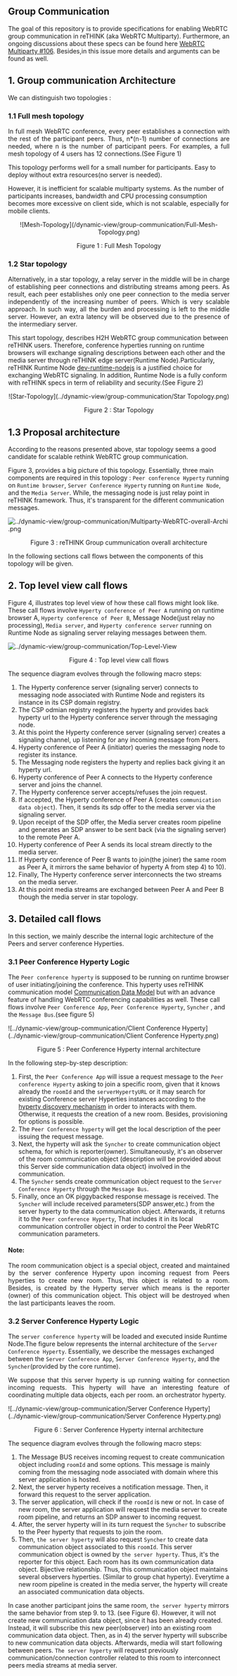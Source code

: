 ## Group Communication
The goal of this repository is to provide specifications for enabling WebRTC group communication in reTHINK (aka WebRTC Multiparty). Furthermore, an ongoing discussions about these specs can be found here [WebRTC Multiparty #106](https://github.com/reTHINK-project/dev-runtime-core/issues/106#issuecomment-245019063). Besides,in this issue more details and arguments can be found as well.

## 1. Group communication Architecture

We can distinguish two topologies :

### 1.1  Full mesh topology

<p align="justify"> In full mesh WebRTC conference, every peer establishes a connection with the rest of the participant peers. Thus, n*(n-1) number of connections are needed, where n is the number of participant peers. For examples, a full mesh topology of 4 users has 12 connections.(See Figure 1)</p>

This topology performs well for a small number for participants. Easy to deploy without extra resources(no server is needed).

However, it is inefficient for scalable multiparty systems. As the number of participants increases, bandwidth and CPU processing consumption becomes more excessive on client side, which is not scalable, especially for mobile clients.

 <p align="center">
  ![Mesh-Topology](/dynamic-view/group-communication/Full-Mesh-Topology.png)
</p>  
<p align="center">
  Figure 1 : Full Mesh Topology
</p>

### 1.2  Star topology

<p align="justify">Alternatively, in a star topology, a relay server in the middle will be in charge of establishing peer connections and distributing streams among peers. As result, each peer establishes only one peer connection to the media server independently of the increasing number of peers. Which is very scalable approach. In such way, all the burden and processing is left to the middle server. However, an extra latency will be observed due to the presence of the intermediary server.</p>

This start topology, describes H2H WebRTC group communication between reTHINK users. Therefore, conference hyperties running on runtime browsers will exchange signaling descriptions between each other and the media server through reTHINK edge server(Runtime Node).Particularly, reTHINK Runtime Node [dev-runtime-nodejs](https://github.com/reTHINK-project/dev-runtime-nodejs) is a justified choice for exchanging WebRTC signaling. In addition, Runtime Node is a fully conform with reTHINK specs in term of reliability and security.(See Figure 2)

 <p align="center">
          ![Star-Topology](../dynamic-view/group-communication/Star Topology.png)
</p>
<p align="center">
  Figure 2 : Star Topology
</p>

## 1.3 Proposal architecture

According to the reasons presented above, star topology seems a good candidate for scalable rethink WebRTC group communication.

Figure 3, provides a big picture of this topology. Essentially, three main components are required in this topology : `Peer conference Hyperty` running on `Runtime browser`, `Server Conference Hyperty` running on `Runtime Node`, and the `Media Server`. While, the messaging node is just relay point in reTHINK framework. Thus, it's transparent for the different communication messages.


![../dynamic-view/group-communication/Multiparty-WebRTC-overall-Archi
.png](../dynamic-view/group-communication/Multiparty-WebRTC-overall-Archi.png)
<p align="center">
  Figure 3 : reTHINK Group cummunication overall architecture
</p>

In the following sections call flows between the components of this topology will be given.

## 2. Top level view call flows

Figure 4, illustrates top level view of how these call flows might look like.
These call flows involve `Hyperty conference of Peer A` running on runtime browser A, `Hyperty conference of Peer B`, Message Node(just relay no processing), `Media server`, and `Hyperty conference server` running on Runtime Node as signaling server relaying messages between them.

![../dynamic-view/group-communication/Top-Level-View](../dynamic-view/group-communication/Top-Level-View.png)
<p align="center">
  Figure 4 : Top level view call flows
</p>

The sequence diagram evolves through the following macro steps:

1. The Hyperty conference server (signaling server) connects to messaging node associated with Runtime Node and registers its instance in its CSP domain registry.
2. The CSP odmian registry registers the hyperty and provides back hyperty url to the Hyperty conference server through the messaging node.
3. At this point the Hyperty conference server (signaling server) creates a signaling channel, up listening for any incoming message from Peers.
4. Hyperty conference of Peer A (initiator) queries the messaging node to register its instance.
5. The Messaging node registers the hyperty and replies back giving it an hyperty url.
6. Hyperty conference of Peer A connects to the Hyperty conference server and joins the channel.
7. The Hyperty conference server accepts/refuses the join request.
8. If accepted, the Hyperty conference of Peer A (creates `communication data object`). Then, it sends its sdp offer to the media server via the signaling server.
9. Upon receipt of the SDP offer, the Media server creates room pipeline and generates an SDP answer to be sent back (via the signaling server) to the remote Peer A.
10. Hyperty conference of Peer A sends its local stream directly to the media server.
11. If Hyperty conference of Peer B wants to join(the joiner) the same room  as Peer A, it mirrors the same behavior of hyperty A from step 4) to 10).
12. Finally, The Hyperty conference server interconnects the two streams on the media server.
13. At this point media streams are exchanged between Peer A and Peer B though the media server in star topology.

## 3. Detailed call flows
In this section, we mainly describe the internal logic architecture of the Peers and server conference Hyperties.

### 3.1 Peer Conference Hyperty Logic

The `Peer conference hyperty` is supposed to be running on runtime browser of user initiating/joining the conference. This hyperty uses reTHINK communication model [Communication Data Model](https://github.com/reTHINK-project/specs/blob/master/datamodel/data-objects/communication/readme.md) but with an advance feature of handling WebRTC conferencing capabilities as well. These call flows involve `Peer Conference App`, `Peer Conference Hyperty`, `Syncher` , and the `Message Bus`.(see figure 5)

![../dynamic-view/group-communication/Client Conference Hyperty](../dynamic-view/group-communication/Client Conference Hyperty.png)
<p align="center">
  Figure 5 : Peer Conference Hyperty internal architecture
</p>

In the following step-by-step description:

1. First, the `Peer Conference App` will issue a request message to the `Peer conference Hyperty` asking to join a specific room, given that it knows already the `roomId` and the `serverHypertyURL` or it may search for existing Conference server Hyperties instances according to the [hyperty discovery mechanism](https://github.com/reTHINK-project/specs/blob/master/dynamic-view/discovery/hyperty-discovery.md) in order to interacts with them. Otherwise, it requests the creation of a new room. Besides, provisioning for options is possible.
2. The `Peer Conference hyperty` will get the local description of the peer issuing the request message.
3. Next, the hyperty will ask the `Syncher` to create communication object schema, for which is reporter(owner). Simultaneously, it's an observer of the room communication object (description will be provided about this Server side communication data object) involved in the communication.
4. The `Syncher` sends create communication object request to the `Server Conference Hyperty` through the `Message Bus`.
5. Finally, once an OK piggybacked response message is received. The `Syncher` will include received parameters(SDP answer,etc.) from the server hyperty to the data communication object. Afterwards, it returns it to the `Peer conference Hyperty`, That includes it in its local communication controller object in order to control the Peer WebRTC communication parameters.

#### Note:
<p align="justify">The room communication object is a special object, created and maintained by the server conference Hyperty upon incoming request from Peers hyperties to create new room. Thus, this object is related to a room. Besides, is created by the Hyperty server which means is the reporter (owner) of this communication object. This object will be destroyed when the last participants leaves the room.</p>

### 3.2 Server Conference Hyperty Logic

The `server conference hyperty` will be loaded and executed inside Runtime Node.The figure below represents the internal architecture of the `Server Conference Hyperty`. Essentially, we describe the messages exchanged between the `Server Conference App`, `Server Conference Hyperty`, and the `Syncher`(provided by the core runtime).


<p align="justify">We suppose that this server hyperty is up running waiting for connection incoming requests. This hyperty will have an interesting feature of coordinating multiple data objects, each per room. an orchestrator hyperty.</p>


![../dynamic-view/group-communication/Server Conference Hyperty](../dynamic-view/group-communication/Server Conference Hyperty.png)
<p align="center">
  Figure 6 : Server Conference Hyperty internal architecture
</p>

The sequence diagram evolves through the following macro steps:  

1. The Message BUS receives incoming request to create communication object including `roomId` and some options. This message is mainly coming from the messaging node associated with domain where this server application is hosted.  
2. Next, the server hyperty receives a notification message. Then, it forward this request to the server application.
3. The server application, will check if the `roomId` is new or not. In case of new room, the server application will request the media server to create room pipeline, and returns an SDP answer to incoming request.
4. After, the server hyperty will in its turn request the `Syncher` to subscribe to the Peer hyperty that requests to join the room.  
5. Then, `the server hyperty` will also request `Syncher` to create data communication object associated to this `roomId`. This server communication object is owned by `the server hyperty`. Thus, it's the reporter for this object. Each room has its own communication data object. Bijective relationship. Thus, this communication object maintains several observers hyperties. (Similar to group chat hyperty). Everytime a new room pipeline is created in the media server, the hyperty will create an associated communication data objects.


In case another participant joins the same room, `the server hyperty` mirrors the same behavior from step 9. to 13. (see Figure 6). However, it will not create new communication data object, since it has been already created. Instead, it will subscribe this new peer(observer) into an existing room communication data object. Then, as in 4) the server hyperty will subscribe to new communication data objects. Afterwards, media will start following between peers. `The server hyperty` will request previously communication/connection controller related to this room to interconnect peers media streams at media server.
